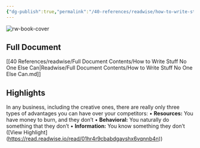```yaml
---
{"dg-publish":true,"permalink":"/40-references/readwise/how-to-write-stuff-no-one-else-can/","tags":["rw/articles"]}
---
```


![rw-book-cover](https://content.cardus.ca/assets/uploads/documents/2863.large.jpg)

## Full Document
[[40 References/readwise/Full Document Contents/How to Write Stuff No One Else Can\|Readwise/Full Document Contents/How to Write Stuff No One Else Can.md]]

## Highlights
In any business, including the creative ones, there are really only three types of advantages you can have over your competitors:
• **Resources:** You have money to burn, and they don’t
• **Behavioral:** You naturally do something that they don’t
• **Information:** You know something they don’t ([View Highlight] (https://read.readwise.io/read/01hr4r9cbabdgavshx6vqnnb4n))


